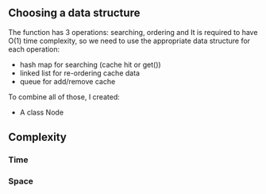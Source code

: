 ## Choosing a data structure

The function has 3 operations: searching, ordering and 
It is required to have O(1) time complexity, so we need to use the appropriate data structure for each operation:
- hash map for searching (cache hit or get())
- linked list for re-ordering cache data
- queue for add/remove cache

To combine all of those, I created:
- A class Node 

## Complexity
### Time

### Space